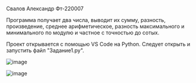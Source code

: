 Свалов Александр Фт-220007

Программа получает два числа, выводит их сумму, разность, произведение, среднее арифметическое, разность максимального и минимального по модулю и частное с точностью до сотых.

Проект открывается с помощью VS Code на Python. Следует открыть и запустить файл "Задание1.py".

![image](https://github.com/SA365AS/github-for-beginners/assets/146513948/dbd286fb-070d-4486-99a9-cdca22096406)

![image](https://github.com/SA365AS/github-for-beginners/assets/146513948/c4e22cb5-5620-497a-ac5d-1a826b4e6336)
